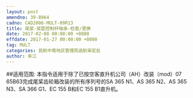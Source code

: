 ```yaml
---
layout: post
amendno: 39-8964
cadno: CAD2006-MULT-09R13
title: 尾桨-桨距控制杆轴承-检查/更换
date: 2017-02-08 00:00:00 +0800
effdate: 2017-01-27 00:00:00 +0800
tag: MULT
categories: 民航中南地区管理局适航审定处
author: 朱江
---
```


##适用范围:
本指令适用于除了已按空客直升机公司（AH）改装（mod）07 65B63完成尾桨齿轮箱改装的所有序列号的SA 365 N1、AS 365 N2、AS 365 N3、SA 366 G1、EC 155 B和EC 155 B1直升机。

